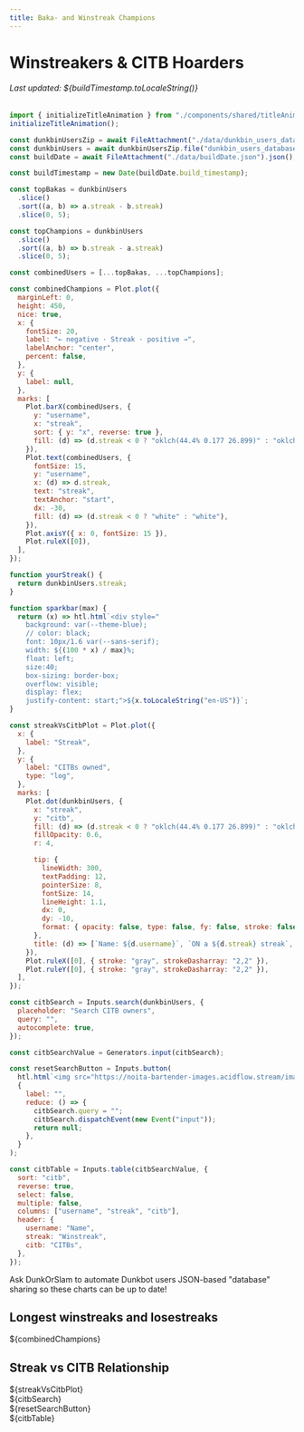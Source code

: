 ```yaml
---
title: Baka- and Winstreak Champions
---
```


<link href="custom.css" rel="stylesheet"></link>

<h1 id="citbTitle" class="acid-title bartender-heading-decrypted">Winstreakers & CITB Hoarders</h1>
<h6 id="cosmeticsTitle">Last updated: ${buildTimestamp.toLocaleString()}</h6>

```js
import { initializeTitleAnimation } from "./components/shared/titleAnimation.js";
initializeTitleAnimation();
```

```js
const dunkbinUsersZip = await FileAttachment("./data/dunkbin_users_database.zip").zip();
const dunkbinUsers = await dunkbinUsersZip.file("dunkbin_users_database.json").json();
const buildDate = await FileAttachment("./data/buildDate.json").json();
```

```js
const buildTimestamp = new Date(buildDate.build_timestamp);
```

```js
const topBakas = dunkbinUsers
  .slice()
  .sort((a, b) => a.streak - b.streak)
  .slice(0, 5);

const topChampions = dunkbinUsers
  .slice()
  .sort((a, b) => b.streak - a.streak)
  .slice(0, 5);

const combinedUsers = [...topBakas, ...topChampions];

const combinedChampions = Plot.plot({
  marginLeft: 0,
  height: 450,
  nice: true,
  x: {
    fontSize: 20,
    label: "← negative · Streak · positive →",
    labelAnchor: "center",
    percent: false,
  },
  y: {
    label: null,
  },
  marks: [
    Plot.barX(combinedUsers, {
      y: "username",
      x: "streak",
      sort: { y: "x", reverse: true },
      fill: (d) => (d.streak < 0 ? "oklch(44.4% 0.177 26.899)" : "oklch(43.2% 0.095 166.913)"),
    }),
    Plot.text(combinedUsers, {
      fontSize: 15,
      y: "username",
      x: (d) => d.streak,
      text: "streak",
      textAnchor: "start",
      dx: -30,
      fill: (d) => (d.streak < 0 ? "white" : "white"),
    }),
    Plot.axisY({ x: 0, fontSize: 15 }),
    Plot.ruleX([0]),
  ],
});

function yourStreak() {
  return dunkbinUsers.streak;
}
```

```js
function sparkbar(max) {
  return (x) => htl.html`<div style="
    background: var(--theme-blue);
    // color: black;
    font: 10px/1.6 var(--sans-serif);
    width: ${(100 * x) / max}%;
    float: left;
    size:40;
    box-sizing: border-box;
    overflow: visible;
    display: flex;
    justify-content: start;">${x.toLocaleString("en-US")}`;
}
```

```js
const streakVsCitbPlot = Plot.plot({
  x: {
    label: "Streak",
  },
  y: {
    label: "CITBs owned",
    type: "log",
  },
  marks: [
    Plot.dot(dunkbinUsers, {
      x: "streak",
      y: "citb",
      fill: (d) => (d.streak < 0 ? "oklch(44.4% 0.177 26.899)" : "oklch(43.2% 0.095 166.913)"),
      fillOpacity: 0.6,
      r: 4,

      tip: {
        lineWidth: 300,
        textPadding: 12,
        pointerSize: 8,
        fontSize: 14,
        lineHeight: 1.1,
        dx: 0,
        dy: -10,
        format: { opacity: false, type: false, fy: false, stroke: false },
      },
      title: (d) => [`Name: ${d.username}`, `ON a ${d.streak} streak`, `CITBs ${d.citb}`].join("\n\n"),
    }),
    Plot.ruleX([0], { stroke: "gray", strokeDasharray: "2,2" }),
    Plot.ruleY([0], { stroke: "gray", strokeDasharray: "2,2" }),
  ],
});
```

```js
const citbSearch = Inputs.search(dunkbinUsers, {
  placeholder: "Search CITB owners",
  query: "",
  autocomplete: true,
});
```

```js
const citbSearchValue = Generators.input(citbSearch);
```

```js
const resetSearchButton = Inputs.button(
  htl.html`<img src="https://noita-bartender-images.acidflow.stream/images/icons/arrow-counterclockwise.svg" />Reset`,
  {
    label: "",
    reduce: () => {
      citbSearch.query = "";
      citbSearch.dispatchEvent(new Event("input"));
      return null;
    },
  }
);
```

```js
const citbTable = Inputs.table(citbSearchValue, {
  sort: "citb",
  reverse: true,
  select: false,
  multiple: false,
  columns: ["username", "streak", "citb"],
  header: {
    username: "Name",
    streak: "Winstreak",
    citb: "CITBs",
  },
});
```

<div class="warning" label="⚠️ Stale Data! ⚠️">Ask DunkOrSlam to automate Dunkbot users JSON-based "database" sharing so these charts can be up to date!</div>
<div class="grid grid-cols-4" style="grid-auto-rows: auto;">
  <div class="card grid-colspan-2"><h2>Longest winstreaks and losestreaks</h2>${combinedChampions}</div>
  <div class="card grid-colspan-2"><h2>Streak vs CITB Relationship</h2>${streakVsCitbPlot}</div>
</div>

<div class="grid grid-cols-4">
  <div class="card grid-colspan-1">${citbSearch}</div>
  <div class="card grid-colspan-1">${resetSearchButton}</div>
</div>
<div class="grid grid-cols-4">
  <div class="card grid-colspan-2" style="padding: 0;">
    ${citbTable}
  </div>
</div>
